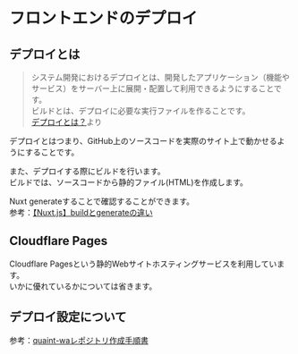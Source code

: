 # フロントエンドのデプロイ

## デプロイとは

> システム開発におけるデプロイとは、開発したアプリケーション（機能やサービス）をサーバー上に展開・配置して利用できるようにすることです。  
> ビルドとは、デプロイに必要な実行ファイルを作ることです。  
> [デプロイとは？](https://www.bold.ne.jp/engineer-club/deploy)より

デプロイとはつまり、GitHub上のソースコードを実際のサイト上で動かせるようにすることです。

また、デプロイする際にビルドを行います。  
ビルドでは、ソースコードから静的ファイル(HTML)を作成します。

Nuxt generateすることで確認することができます。  
参考：[【Nuxt.js】buildとgenerateの違い](https://blog.mktia.com/diffrences-between-build-and-generate-in-nuxt/)

## Cloudflare Pages

Cloudflare Pagesという静的Webサイトホスティングサービスを利用しています。  
いかに優れているかについては省きます。

## デプロイ設定について

参考：[quaint-waレポジトリ作成手順書](deploy.pdf)



